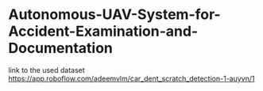 # Autonomous-UAV-System-for-Accident-Examination-and-Documentation


link to the used dataset
https://app.roboflow.com/adeemvlm/car_dent_scratch_detection-1-auyvn/1
